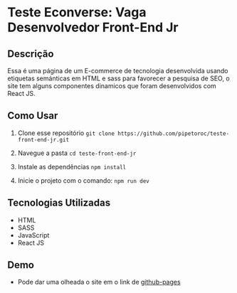 # Teste Econverse: Vaga Desenvolvedor Front-End Jr

## Descrição
Essa é uma página de um E-commerce de tecnologia desenvolvida usando etiquetas semánticas em HTML e sass para favorecer a pesquisa de SEO, o site tem alguns componentes dinamicos que foram desenvolvidos com React JS.

## Como Usar
1. Clone esse repositório
`git clone https://github.com/pipetoroc/teste-front-end-jr.git`

2. Navegue a pasta
`cd teste-front-end-jr`

3. Instale as dependências
`npm install`

4. Inicie o projeto com o comando:
`npm run dev`

## Tecnologias Utilizadas
- HTML
- SASS
- JavaScript
- React JS

## Demo
- Pode dar uma olheada  o site em o link de [github-pages](https://pipetoroc.github.io/teste-front-end-jr/)